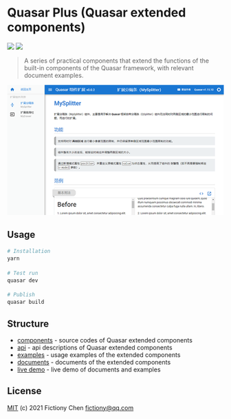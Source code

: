 # Quasar Plus (Quasar extended components)

![](https://img.shields.io/badge/quasar--plus-0.0.3-orange) ![](https://img.shields.io/npm/v/quasar.svg?label=quasar)

> A series of practical components that extend the functions of the built-in components of the Quasar framework, with relevant document examples.

![](./preview.png)

## Usage

```bash
# Installation
yarn

# Test run
quasar dev

# Publish
quasar build
```

## Structure

* [components](src/components/plus) - source codes of Quasar extended components
* [api](src/components/api) - api descriptions of Quasar extended components
* [examples](src/examples) - usage examples of the extended components
* [documents](src/pages/doc) - documents of the extended components
* [live demo](https://fictiony.github.io/quasar-plus) - live demo of documents and examples

## License

[MIT](http://en.wikipedia.org/wiki/MIT_License) (c) 2021 Fictiony Chen <fictiony@qq.com>
